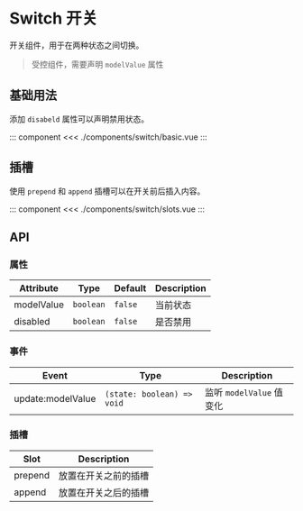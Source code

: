 # Switch 开关

开关组件，用于在两种状态之间切换。

> 受控组件，需要声明 `modelValue` 属性

## 基础用法

添加 `disabeld` 属性可以声明禁用状态。

::: component <Basic/>
<<< ./components/switch/basic.vue
:::

## 插槽

使用 `prepend` 和 `append` 插槽可以在开关前后插入内容。

::: component <Slots/>
<<< ./components/switch/slots.vue
:::

## API

### 属性

| Attribute   | Type      | Default | Description |
|-------------|-----------|---------|-------------|
| modelValue  | `boolean` | `false` | 当前状态     |
| disabled    | `boolean` | `false` | 是否禁用     |

### 事件

| Event             | Type                      | Description            |
|-------------------|---------------------------|------------------------|
| update:modelValue | `(state: boolean) => void` | 监听 `modelValue` 值变化 |

### 插槽

| Slot    | Description       |
|---------|------------------ |
| prepend | 放置在开关之前的插槽 |
| append  | 放置在开关之后的插槽 |

<script setup>
  import Basic from './basic.vue'
  import Slots from './slots.vue'
</script>